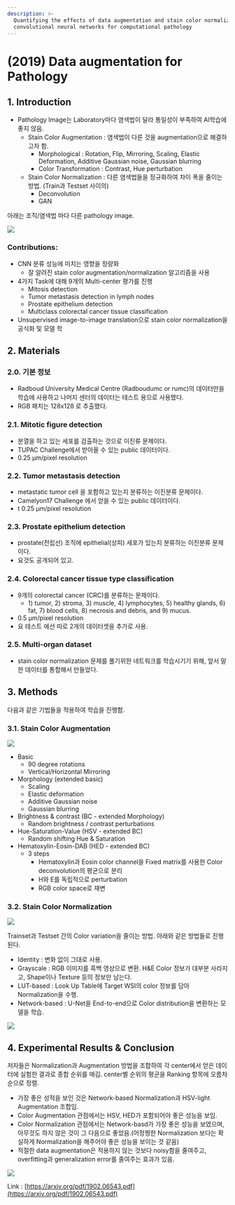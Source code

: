 ```yaml
---
description: >-
  Quantifying the effects of data augmentation and stain color normalization in
  convolutional neural networks for computational pathology
---
```


# \(2019\) Data augmentation for Pathology

## 1. Introduction

* Pathology Image는 Laboratory마다 염색법이 달라 통일성이 부족하여 AI학습에 좋지 않음.
  * Stain Color Augmentation : 염색법이 다른 것을 augmentation으로 해결하고자 함.
    * Morphological : Rotation, Flip, Mirroring, Scaling, Elastic Deformation, Additive Gaussian noise, Gaussian blurring
    * Color Transformation : Contrast, Hue perturbation
  * Stain Color Normalization : 다른 염색법들을 정규화하여 차이 폭을 줄이는 방법. \(Train과 Testset 사이의\)
    * Deconvolution
    * GAN

아래는 조직/염색법 마다 다른 pathology image.

![](../../../.gitbook/assets/screenshot-from-2020-02-10-11-23-36.png)

### Contributions:

* CNN 분류 성능에 미치는 영향을 정량화
  * 잘 알려진 stain color augmentation/normalization 알고리즘을 사용
* 4가지 Task에 대해 9개의 Multi-center 평가를 진행
  * Mitosis detection
  * Tumor metastasis detection in lymph nodes
  * Prostate epithelium detection
  * Multiclass colorectal cancer tissue classification
* Unsupervised image-to-image translation으로 stain color normalization을 공식화 및 모델 학

## 2. Materials

### 2.0. 기본 정보

* Radboud University Medical Centre \(Radboudumc or rumc\)의 데이터만을 학습에 사용하고 나머지 센터의 데이터는 테스트 용으로 사용했다.
* RGB 패치는 128x128 로 추출했다.

### 2.1. Mitotic figure detection

* 분열을 하고 있는 세포를 검출하는 것으로 이진류 문제이다.
* TUPAC Challenge에서 받아올 수 있는 public 데이터이다.
* 0.25 µm/pixel resolution

### 2.2. Tumor metastasis detection

* metastatic tumor cell 을 포함하고 있는지 분류하는 이진분류 문제이다.
* Camelyon17 Challenge 에서 얻을 수 있는 public 데이터이다.
* t 0.25 µm/pixel resolution

### 2.3. Prostate epithelium detection

* prostate\(전립선\) 조직에 epithelial\(상피\) 세포가 있는지 분류하는 이진분류 문제이다.
* 요것도 공개되어 있고.

### 2.4. Colorectal cancer tissue type classification

* 9개의 colorectal cancer \(CRC\)를 분류하는 문제이다.
  * 1\) tumor, 2\) stroma, 3\) muscle, 4\) lymphocytes, 5\) healthy glands, 6\) fat, 7\) blood cells, 8\) necrosis and debris, and 9\) mucus.
* 0.5 µm/pixel resolution
* 요 테스트 에선 따로 2개의 데이터셋을 추가로 사용.

### 2.5. Multi-organ dataset

* stain color normalization 문제를 풀기위한 네트워크를 학습시기기 위해, 앞서 말한 데이터를 통합해서 만들었다.

## 3. Methods

다음과 같은 기법들을 적용하여 학습을 진행함.

### 3.1. Stain Color Augmentation

![](../../../.gitbook/assets/screenshot-from-2020-02-10-11-38-46.png)

* Basic
  * 90 degree rotations
  * Vertical/Horizontal Mirroring
* Morphology \(extended basic\)
  * Scaling
  * Elastic deformation
  * Additive Gaussian noise
  * Gaussian blurring
* Brightness & contrast \(BC - extended Morphology\)
  * Random brightness / contrast perturbations
* Hue-Saturation-Value \(HSV - extended BC\)
  * Random shifting Hue & Saturation
* Hematoxylin-Eosin-DAB \(HED - extended BC\)
  * 3 steps
    * Hematoxylin과 Eosin color channel을 Fixed matrix를 사용한 Color deconvolution의 평균으로 분리
    * H와 E를 독립적으로 perturbation
    * RGB color space로 재변

### 3.2. Stain Color Normalization

![](../../../.gitbook/assets/screenshot-from-2020-02-10-11-47-14.png)

Trainset과 Testset 간의 Color variation을 줄이는 방법. 아래와 같은 방법들로 진행된다.

* Identity : 변화 없이 그대로 사용.
* Grayscale : RGB 이미지를 흑백 영상으로 변환. H&E Color 정보가 대부분 사라지고, Shape이나 Texture 등의 정보만 남는다.
* LUT-based : Look Up Table에 Target WSI의 color 정보를 담아 Normalization을 수행.
* Network-based : U-Net을 End-to-end으로 Color distribution을 변환하는 모델을 학습.

![](../../../.gitbook/assets/screenshot-from-2020-02-10-11-47-24.png)

## 4. Experimental Results & Conclusion

저자들은 Normalization과 Augmentation 방법을 조합하여 각 center에서 얻은 데이터에 실험한 결과로 종합 순위를 매김. center별 순위의 평균을 Ranking 항목에 오름차순으로 정렬.

* 가장 좋은 성적을 보인 것은 Network-based Normalization과 HSV-light Augmentation 조합임.
* Color Augmentation 관점에서는 HSV, HED가 포함되어야 좋은 성능을 보임.
* Color Normalization 관점에서는 Network-basd가 가장 좋은 성능을 보였으며, 아무것도 하지 않은 것이 그 다음으로 좋았음.\(어정쩡한 Normalization 보다는 확실하게 Normalization을 해주어야 좋은 성능을 보이는 것 같음\)
* 적절한 data augmentation은 적용하지 않는 것보다 noisy함을 줄여주고, overfitting과 generalization error를 줄여주는 효과가 있음.

![](../../../.gitbook/assets/screenshot-from-2020-02-10-11-48-30.png)

Link : [https://arxiv.org/pdf/1902.06543.pdf](https://arxiv.org/pdf/1902.06543.pdf)

